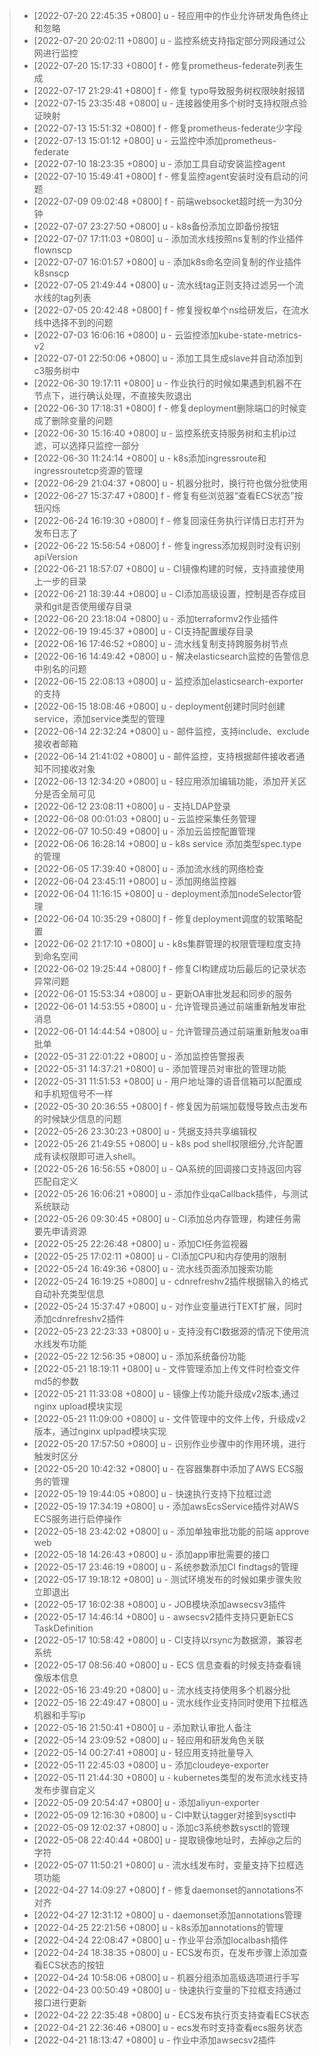 > * [2022-07-20 22:45:35 +0800] u - 轻应用中的作业允许研发角色终止和忽略
> * [2022-07-20 20:02:11 +0800] u - 监控系统支持指定部分网段通过公网进行监控
> * [2022-07-20 15:17:33 +0800] f - 修复prometheus-federate列表生成
> * [2022-07-17 21:29:41 +0800] f - 修复 typo导致服务树权限映射报错
> * [2022-07-15 23:35:48 +0800] u - 连接器使用多个树时支持权限点验证映射
> * [2022-07-13 15:51:32 +0800] f - 修复prometheus-federate少字段
> * [2022-07-13 15:01:12 +0800] u - 云监控中添加prometheus-federate
> * [2022-07-10 18:23:35 +0800] u - 添加工具自动安装监控agent
> * [2022-07-10 15:49:41 +0800] f - 修复监控agent安装时没有启动的问题
> * [2022-07-09 09:02:48 +0800] f - 前端websocket超时统一为30分钟
> * [2022-07-07 23:27:50 +0800] u - k8s备份添加立即备份按钮
> * [2022-07-07 17:11:03 +0800] u - 添加流水线按照ns复制的作业插件flownscp
> * [2022-07-07 16:01:57 +0800] u - 添加k8s命名空间复制的作业插件k8snscp
> * [2022-07-05 21:49:44 +0800] u - 流水线tag正则支持过滤另一个流水线的tag列表
> * [2022-07-05 20:42:48 +0800] f - 修复授权单个ns给研发后，在流水线中选择不到的问题
> * [2022-07-03 16:06:16 +0800] u - 云监控添加kube-state-metrics-v2
> * [2022-07-01 22:50:06 +0800] u - 添加工具生成slave并自动添加到c3服务树中
> * [2022-06-30 19:17:11 +0800] u - 作业执行的时候如果遇到机器不在节点下，进行确认处理，不直接失败退出
> * [2022-06-30 17:18:31 +0800] f - 修复deployment删除端口的时候变成了删除变量的问题
> * [2022-06-30 15:16:40 +0800] u - 监控系统支持服务树和主机ip过滤，可以选择只监控一部分
> * [2022-06-30 11:24:14 +0800] u - k8s添加ingressroute和ingressroutetcp资源的管理
> * [2022-06-29 21:04:37 +0800] u - 机器分批时，换行符也做分批使用
> * [2022-06-27 15:37:47 +0800] f - 修复有些浏览器“查看ECS状态”按钮闪烁
> * [2022-06-24 16:19:30 +0800] f - 修复回滚任务执行详情日志打开为发布日志了
> * [2022-06-22 15:56:54 +0800] f - 修复ingress添加规则时没有识别apiVersion
> * [2022-06-21 18:57:07 +0800] u - CI镜像构建的时候，支持直接使用上一步的目录
> * [2022-06-21 18:39:44 +0800] u - CI添加高级设置，控制是否存成目录和git是否使用缓存目录
> * [2022-06-20 23:18:04 +0800] u - 添加terraformv2作业插件
> * [2022-06-19 19:45:37 +0800] u - CI支持配置缓存目录
> * [2022-06-16 17:46:52 +0800] u - 流水线复制支持跨服务树节点
> * [2022-06-16 14:49:42 +0800] u - 解决elasticsearch监控的告警信息中别名的问题
> * [2022-06-15 22:08:13 +0800] u - 监控添加elasticsearch-exporter的支持
> * [2022-06-15 18:08:46 +0800] u - deployment创建时同时创建service，添加service类型的管理
> * [2022-06-14 22:32:24 +0800] u - 邮件监控，支持include、exclude接收者邮箱
> * [2022-06-14 21:41:02 +0800] u - 邮件监控，支持根据邮件接收者通知不同接收对象
> * [2022-06-13 12:34:20 +0800] u - 轻应用添加编辑功能，添加开关区分是否全局可见
> * [2022-06-12 23:08:11 +0800] u - 支持LDAP登录
> * [2022-06-08 00:01:03 +0800] u - 云监控采集任务管理
> * [2022-06-07 10:50:49 +0800] u - 添加云监控配置管理
> * [2022-06-06 16:28:14 +0800] u - k8s service 添加类型spec.type的管理
> * [2022-06-05 17:39:40 +0800] u - 添加流水线的网络检查
> * [2022-06-04 23:45:11 +0800] u - 添加网络监控器
> * [2022-06-04 11:16:15 +0800] u - deployment添加nodeSelector管理
> * [2022-06-04 10:35:29 +0800] f - 修复deployment调度的软策略配置
> * [2022-06-02 21:17:10 +0800] u - k8s集群管理的权限管理粒度支持到命名空间
> * [2022-06-02 19:25:44 +0800] f - 修复CI构建成功后最后的记录状态异常问题
> * [2022-06-01 15:53:34 +0800] u - 更新OA审批发起和同步的服务
> * [2022-06-01 14:53:55 +0800] u - 允许管理员通过前端重新触发审批消息
> * [2022-06-01 14:44:54 +0800] u - 允许管理员通过前端重新触发oa审批单
> * [2022-05-31 22:01:22 +0800] u - 添加监控告警报表
> * [2022-05-31 14:37:21 +0800] u - 添加管理员对审批的管理功能
> * [2022-05-31 11:51:53 +0800] u - 用户地址簿的语音信箱可以配置成和手机短信号不一样
> * [2022-05-30 20:36:55 +0800] f - 修复因为前端加载慢导致点击发布的时候缺少信息的问题
> * [2022-05-26 23:30:23 +0800] u - 凭据支持共享编辑权
> * [2022-05-26 21:49:55 +0800] u - k8s pod shell权限细分,允许配置成有读权限即可进入shell。
> * [2022-05-26 16:56:55 +0800] u - QA系统的回调接口支持返回内容匹配自定义
> * [2022-05-26 16:06:21 +0800] u - 添加作业qaCallback插件，与测试系统联动
> * [2022-05-26 09:30:45 +0800] u - CI添加总内存管理，构建任务需要先申请资源
> * [2022-05-25 22:26:48 +0800] u - 添加CI任务监视器
> * [2022-05-25 17:02:11 +0800] u - CI添加CPU和内存使用的限制
> * [2022-05-24 16:49:36 +0800] u - 流水线页面添加搜索功能
> * [2022-05-24 16:19:25 +0800] u - cdnrefreshv2插件根据输入的格式自动补充类型信息
> * [2022-05-24 15:37:47 +0800] u - 对作业变量进行TEXT扩展，同时添加cdnrefreshv2插件
> * [2022-05-23 22:23:33 +0800] u - 支持没有CI数据源的情况下使用流水线发布功能
> * [2022-05-22 12:56:35 +0800] u - 添加系统备份功能
> * [2022-05-21 18:19:11 +0800] u - 文件管理添加上传文件时检查文件md5的参数
> * [2022-05-21 11:33:08 +0800] u - 镜像上传功能升级成v2版本,通过nginx upload模块实现
> * [2022-05-21 11:09:00 +0800] u - 文件管理中的文件上传，升级成v2版本，通过nginx uplpad模块实现
> * [2022-05-20 17:57:50 +0800] u - 识别作业步骤中的作用环境，进行触发时区分
> * [2022-05-20 10:42:32 +0800] u - 在容器集群中添加了AWS ECS服务的管理
> * [2022-05-19 19:44:05 +0800] u - 快速执行支持下拉框过滤
> * [2022-05-19 17:34:19 +0800] u - 添加awsEcsService插件对AWS ECS服务进行启停操作
> * [2022-05-18 23:42:02 +0800] u - 添加单独审批功能的前端 approve web
> * [2022-05-18 14:26:43 +0800] u - 添加app审批需要的接口
> * [2022-05-17 23:46:19 +0800] u - 系统参数添加CI findtags的管理
> * [2022-05-17 19:18:12 +0800] u - 测试环境发布的时候如果步骤失败立即退出
> * [2022-05-17 16:02:38 +0800] u - JOB模块添加awsecsv3插件
> * [2022-05-17 14:46:14 +0800] u - awsecsv2插件支持只更新ECS TaskDefinition
> * [2022-05-17 10:58:42 +0800] u - CI支持以rsync为数据源，兼容老系统
> * [2022-05-17 08:56:40 +0800] u - ECS 信息查看的时候支持查看镜像版本信息
> * [2022-05-16 23:49:20 +0800] u - 流水线支持使用多个机器分批
> * [2022-05-16 22:49:47 +0800] u - 流水线作业支持同时使用下拉框选机器和手写ip
> * [2022-05-16 21:50:41 +0800] u - 添加默认审批人备注
> * [2022-05-14 23:09:52 +0800] u - 轻应用和研发角色关联
> * [2022-05-14 00:27:41 +0800] u - 轻应用支持批量导入
> * [2022-05-11 22:45:03 +0800] u - 添加cloudeye-exporter
> * [2022-05-11 21:44:30 +0800] u - kubernetes类型的发布流水线支持发布步骤自定义
> * [2022-05-09 20:54:47 +0800] u - 添加aliyun-exporter
> * [2022-05-09 12:16:30 +0800] u - CI中默认tagger对接到sysctl中
> * [2022-05-09 12:02:37 +0800] u - 添加c3系统参数sysctl的管理
> * [2022-05-08 22:40:44 +0800] u - 提取镜像地址时，去掉@之后的字符
> * [2022-05-07 11:50:21 +0800] u - 流水线发布时，变量支持下拉框选项功能
> * [2022-04-27 14:09:27 +0800] f - 修复daemonset的annotations不对齐
> * [2022-04-27 12:31:12 +0800] u - daemonset添加annotations管理
> * [2022-04-25 22:21:56 +0800] u - k8s添加annotations的管理
> * [2022-04-24 22:08:47 +0800] u - 作业平台添加localbash插件
> * [2022-04-24 18:38:35 +0800] u - ECS发布页，在发布步骤上添加查看ECS状态的按钮
> * [2022-04-24 10:58:06 +0800] u - 机器分组添加高级选项进行手写
> * [2022-04-23 00:50:49 +0800] u - 快速执行变量的下拉框支持通过接口进行更新
> * [2022-04-22 22:35:48 +0800] u - ECS发布执行页支持查看ECS状态
> * [2022-04-21 22:36:46 +0800] u - ecs发布时支持查看ecs服务状态
> * [2022-04-21 18:13:47 +0800] u - 作业中添加awsecsv2插件
